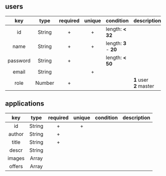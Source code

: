 ## users

|key         |type        |required|unique|condition                      |description                 |
|:-:         |:-:         |:-:     |:-:   |--                             |--                          |
|id          |String      |+       |+     |length: **< 32**               |                            |
|name        |String      |+       |+     |length: **3** - **20**         |                            |
|password    |String      |+       |      |length: **< 50**               |                            |
|email       |String      |        |+     |                               |                            |
|role        |Number      |+       |      |                               |**1** user<br/> **2** master|

## applications

|key         |type        |required|unique|condition                      |description                 |
|:-:         |:-:         |:-:     |:-:   |--                             |--                          |
|id          |String      |+       |+     |                               |                            |
|author      |String      |+       |      |                               |                            |
|title       |String      |+       |      |                               |                            |
|descr       |String      |        |      |                               |                            |
|images      |Array       |        |      |                               |                            |
|offers      |Array       |        |      |                               |                            |
